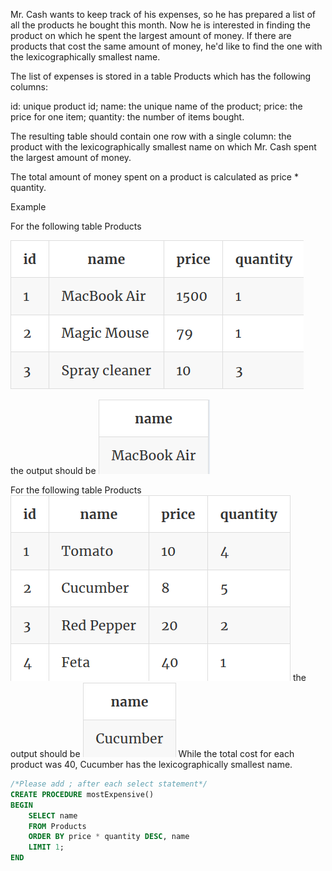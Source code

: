 Mr. Cash wants to keep track of his expenses, so he has prepared a list of all the products he bought this month. Now he is interested in finding the product on which he spent the largest amount of money. If there are products that cost the same amount of money, he'd like to find the one with the lexicographically smallest name.

The list of expenses is stored in a table Products which has the following columns:

id: unique product id;
name: the unique name of the product;
price: the price for one item;
quantity: the number of items bought.

The resulting table should contain one row with a single column: the product with the lexicographically smallest name on which Mr. Cash spent the largest amount of money.

The total amount of money spent on a product is calculated as price * quantity.

Example

For the following table Products

![title](P07-1.png)

the output should be
![title](P07-2.png)

For the following table Products
![title](P07-3.png)
the output should be
![title](P07-4.png)
While the total cost for each product was 40, Cucumber has the lexicographically smallest name.

```sql
/*Please add ; after each select statement*/
CREATE PROCEDURE mostExpensive()
BEGIN
    SELECT name
    FROM Products
    ORDER BY price * quantity DESC, name
    LIMIT 1;
END
```


